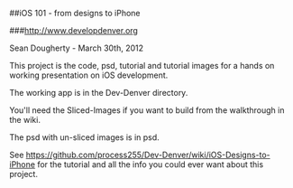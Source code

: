 ##iOS 101 - from designs to iPhone

###http://www.developdenver.org

Sean Dougherty - March 30th, 2012

This project is the code, psd, tutorial and tutorial images for a hands on working presentation on iOS development.

The working app is in the Dev-Denver directory.

You'll need the Sliced-Images if you want to build from the walkthrough in the wiki.

The psd with un-sliced images is in psd.

See https://github.com/process255/Dev-Denver/wiki/iOS-Designs-to-iPhone for the tutorial and all the info you could ever want about this project.